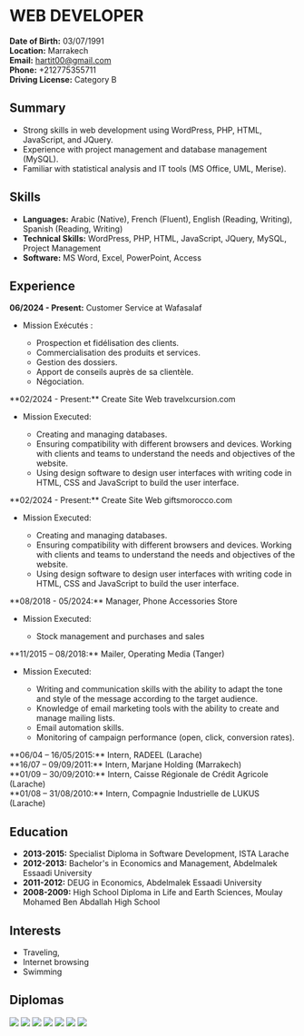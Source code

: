 # WEB DEVELOPER

**Date of Birth:** 03/07/1991  
**Location:** Marrakech  
**Email:** hartit00@gmail.com  
**Phone:** +212775355711<br>
**Driving License:** Category B

## Summary
- Strong skills in web development using WordPress, PHP, HTML, JavaScript, and JQuery.
- Experience with project management and database management (MySQL).
- Familiar with statistical analysis and IT tools (MS Office, UML, Merise).

## Skills
- **Languages:** Arabic (Native), French (Fluent), English (Reading, Writing), Spanish (Reading, Writing)
- **Technical Skills:** WordPress, PHP, HTML, JavaScript, JQuery, MySQL, Project Management
- **Software:** MS Word, Excel, PowerPoint, Access

## Experience
**06/2024 - Present:** Customer Service at Wafasalaf<br>
<ul>
  <li>Mission Exécutés :</li>
    <ul>
      <li>Prospection et fidélisation des clients.</li>
      <li>Commercialisation des produits et services.</li>
      <li>Gestion des dossiers.</li>
      <li>Apport de conseils auprès de sa clientèle.</li>
      <li>Négociation.</li>
    </ul>
</ul>
**02/2024 - Present:** Create Site Web travelxcursion.com<br>
<ul>
<li>Mission Executed:</li>
<ul>
<li>Creating and managing databases.</li>
<li>Ensuring compatibility with different browsers and devices. Working with clients and teams to understand the needs and objectives of the website.</li>
<li>Using design software to design user interfaces with writing code in HTML, CSS and JavaScript to build the user interface.</li>
</ul>
</ul>
**02/2024 - Present:** Create Site Web giftsmorocco.com<br>
<ul>
<li>Mission Executed:</li>
<ul>
<li>Creating and managing databases.</li>
<li>Ensuring compatibility with different browsers and devices. Working with clients and teams to understand the needs and objectives of the website.</li>
<li>Using design software to design user interfaces with writing code in HTML, CSS and JavaScript to build the user interface.</li>
</ul>
</ul>
**08/2018 - 05/2024:** Manager, Phone Accessories Store<br>
<ul>
<li>Mission Executed:</li>
<ul>
<li>Stock management and purchases and sales</li>
</ul>
</ul>
**11/2015 – 08/2018:** Mailer, Operating Media (Tanger)<br>
<ul>
<li>Mission Executed:</li>
<ul>
<li>Writing and communication skills with the ability to adapt the tone and style of the message according to the target audience.</li>
<li>Knowledge of email marketing tools with the ability to create and manage mailing lists.</li>
<li>Email automation skills.</li>
<li>Monitoring of campaign performance (open, click, conversion rates).</li>
</ul>
</ul>
**06/04 – 16/05/2015:** Intern, RADEEL (Larache)<br>
**16/07 – 09/09/2011:** Intern, Marjane Holding (Marrakech)<br>
**01/09 – 30/09/2010:** Intern, Caisse Régionale de Crédit Agricole (Larache)<br> 
**01/08 – 31/08/2010:** Intern, Compagnie Industrielle de LUKUS (Larache)<br>

## Education
- **2013-2015:** Specialist Diploma in Software Development, ISTA Larache
- **2012-2013:** Bachelor's in Economics and Management, Abdelmalek Essaadi University
- **2011-2012:** DEUG in Economics, Abdelmalek Essaadi University
- **2008-2009:** High School Diploma in Life and Earth Sciences, Moulay Mohamed Ben Abdallah High School

## Interests
- Traveling,
- Internet browsing
- Swimming

## Diplomas

<img src="./BACR.jpeg"/>
<img src="./BACV.jpeg"/>
<img src="./DEUG.jpeg"/>
<img src="./LICENCE.jpeg"/>
<img src="./DIPLOME.jpeg"/>
<img src="./TELE.jpeg"/>
<img src="./ATTIHS.jpeg"/>
